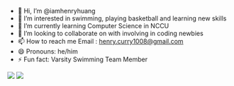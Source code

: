 - 👋 Hi, I’m @iamhenryhuang
- 👀 I’m interested in swimming, playing basketball and learning new skills
- 🌱 I’m currently learning Computer Science in NCCU
- 💞️ I’m looking to collaborate on with involving in coding newbies
- 📫 How to reach me Email : henry.curry1008@gmail.com
- 😄 Pronouns: he/him
- ⚡ Fun fact: Varsity Swimming Team Member
<img src="https://github-readme-stats.vercel.app/api/top-langs/?username=iamhenryhuang"/>
<img width=”100%” src=”https://github-readme-stats.vercel.app/api/top-langs/?username=[iamhenryhuang]&theme=vue-dark&line_height=22&layout=compact&hide=less" />

<!---
iamhenryhuang/iamhenryhuang is a ✨ special ✨ repository because its `README.md` (this file) appears on your GitHub profile.
You can click the Preview link to take a look at your changes.
--->
